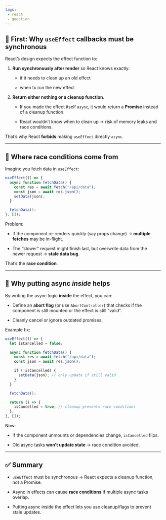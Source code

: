 ```yaml
---
tags: 
 - react
 - question
---
```


## 🔹 First: Why `useEffect` callbacks must be synchronous

React’s design expects the effect function to:

1. **Run synchronously after render** so React knows exactly:
    
    - if it needs to clean up an old effect
        
    - when to run the new effect
        
2. **Return either nothing or a cleanup function**.
    
    - If you made the effect itself `async`, it would return a **Promise** instead of a cleanup function.
        
    - React wouldn’t know when to clean up → risk of memory leaks and race conditions.
        

That’s why React **forbids** making `useEffect` directly `async`.

---

## 🔹 Where race conditions come from

Imagine you fetch data in `useEffect`:

```jsx
useEffect(() => {
  async function fetchData() {
    const res = await fetch("/api/data");
    const json = await res.json();
    setData(json);
  }

  fetchData();
}, []);
```

Problem:

- If the component re-renders quickly (say props change) → **multiple fetches** may be in-flight.
    
- The “slower” request might finish last, but overwrite data from the newer request → **stale data bug**.
    

That’s the **race condition**.

---

## 🔹 Why putting async _inside_ helps

By writing the async logic **inside** the effect, you can:

- Define an **abort flag** (or use `AbortController`) that checks if the component is still mounted or the effect is still “valid”.
    
- Cleanly cancel or ignore outdated promises.
    

Example fix:

```jsx
useEffect(() => {
  let isCancelled = false;

  async function fetchData() {
    const res = await fetch("/api/data");
    const json = await res.json();

    if (!isCancelled) {
      setData(json); // only update if still valid
    }
  }

  fetchData();

  return () => {
    isCancelled = true; // cleanup prevents race conditions
  };
}, []);
```

Now:

- If the component unmounts or dependencies change, `isCancelled` flips.
    
- Old async tasks **won’t update state** → race condition avoided.
    

---

## ✅ Summary

- `useEffect` must be synchronous → React expects a cleanup function, not a Promise.
    
- Async in effects can cause **race conditions** if multiple async tasks overlap.
    
- Putting async inside the effect lets you use cleanup/flags to prevent stale updates.
    
